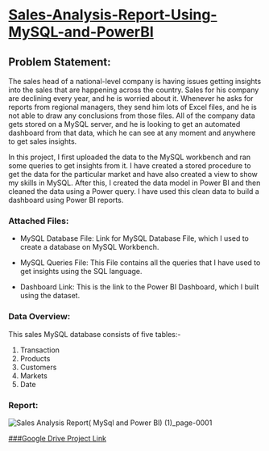 # <u>Sales-Analysis-Report-Using-MySQL-and-PowerBI</u>

## Problem Statement:

The sales head of a national-level company is having issues getting insights into the sales that are happening across the country. Sales for his company are declining every year, and he is worried about it. Whenever he asks for reports from regional managers, they send him lots of Excel files, and he is not able to draw any conclusions from those files. All of the company data gets stored on a MySQL server, and he is looking to get an automated dashboard from that data, which he can see at any moment and anywhere to get sales insights.

In this project, I first uploaded the data to the MySQL workbench and ran some queries to get insights from it. I have created a stored procedure to get the data for the particular market and have also created a view to show my skills in MySQL. After this, I created the data model in Power BI and then cleaned the data using a Power query. I have used this clean data to build a dashboard using Power BI reports.

### Attached Files:

* MySQL Database File: Link for MySQL Database File, which I used to create a database on MySQL Workbench.

* MySQL Queries File: This File contains all the queries that I have used to get insights using the SQL language.

* Dashboard Link: This is the link to the Power BI Dashboard, which I built using the dataset. 

### Data Overview:

This sales MySQL database consists of five tables:- 

<ol>
<li>Transaction</li>
<li>Products</li>
<li>Customers</li>
<li>Markets</li>
<li>Date</li>  
</ol>

### Report:

![Sales Analysis Report( MySql and Power BI) (1)_page-0001](https://github.com/falakthapar/Sales-Analysis-Report-Using-MySQL-and-PowerBI/assets/138952488/31ae7a5f-4acc-4807-8358-af6f86d8d7ed)


[###Google Drive Project Link](https://drive.google.com/drive/folders/1wynl-LsQJufsy6U4ak-_5imkIYQG0obT?usp=sharing)
